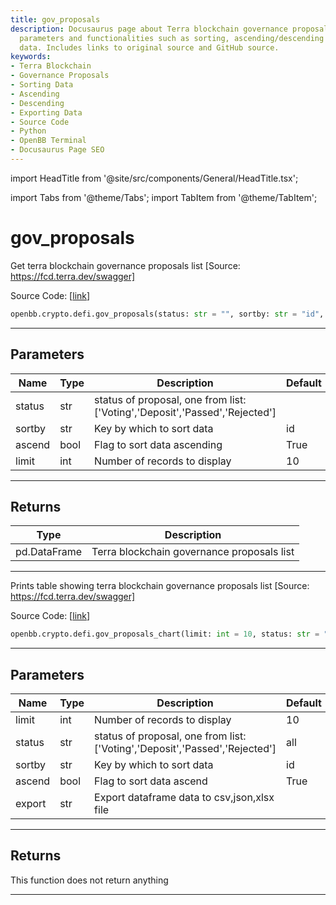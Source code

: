 ```yaml
---
title: gov_proposals
description: Docusaurus page about Terra blockchain governance proposals, detailing
  parameters and functionalities such as sorting, ascending/descending and exporting
  data. Includes links to original source and GitHub source.
keywords:
- Terra Blockchain
- Governance Proposals
- Sorting Data
- Ascending
- Descending
- Exporting Data
- Source Code
- Python
- OpenBB Terminal
- Docusaurus Page SEO
---
```


import HeadTitle from '@site/src/components/General/HeadTitle.tsx';

<HeadTitle title="gov_proposals - Defi - Crypto - Reference | OpenBB SDK Docs" />

import Tabs from '@theme/Tabs';
import TabItem from '@theme/TabItem';

# gov_proposals

<Tabs>
<TabItem value="model" label="Model" default>

Get terra blockchain governance proposals list [Source: https://fcd.terra.dev/swagger]

Source Code: [[link](https://github.com/OpenBB-finance/OpenBBTerminal/tree/main/openbb_terminal/cryptocurrency/defi/terramoney_fcd_model.py#L197)]

```python
openbb.crypto.defi.gov_proposals(status: str = "", sortby: str = "id", ascend: bool = True, limit: int = 10)
```

---

## Parameters

| Name | Type | Description | Default | Optional |
| ---- | ---- | ----------- | ------- | -------- |
| status | str | status of proposal, one from list: ['Voting','Deposit','Passed','Rejected'] |  | True |
| sortby | str | Key by which to sort data | id | True |
| ascend | bool | Flag to sort data ascending | True | True |
| limit | int | Number of records to display | 10 | True |


---

## Returns

| Type | Description |
| ---- | ----------- |
| pd.DataFrame | Terra blockchain governance proposals list |
---

</TabItem>
<TabItem value="view" label="Chart">

Prints table showing terra blockchain governance proposals list [Source: https://fcd.terra.dev/swagger]

Source Code: [[link](https://github.com/OpenBB-finance/OpenBBTerminal/tree/main/openbb_terminal/cryptocurrency/defi/terramoney_fcd_view.py#L108)]

```python
openbb.crypto.defi.gov_proposals_chart(limit: int = 10, status: str = "all", sortby: str = "id", ascend: bool = True, export: str = "")
```

---

## Parameters

| Name | Type | Description | Default | Optional |
| ---- | ---- | ----------- | ------- | -------- |
| limit | int | Number of records to display | 10 | True |
| status | str | status of proposal, one from list: ['Voting','Deposit','Passed','Rejected'] | all | True |
| sortby | str | Key by which to sort data | id | True |
| ascend | bool | Flag to sort data ascend | True | True |
| export | str | Export dataframe data to csv,json,xlsx file |  | True |


---

## Returns

This function does not return anything

---

</TabItem>
</Tabs>
